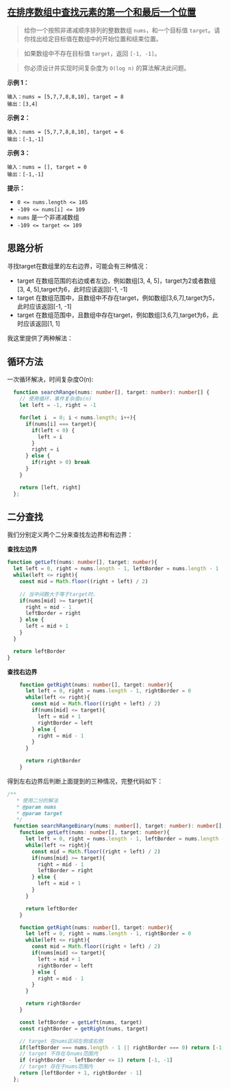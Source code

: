 ## [在排序数组中查找元素的第一个和最后一个位置](https://leetcode.cn/problems/find-first-and-last-position-of-element-in-sorted-array/)

> 给你一个按照非递减顺序排列的整数数组 `nums`，和一个目标值 `target`。请你找出给定目标值在数组中的开始位置和结束位置。

> 如果数组中不存在目标值 `target`，返回 `[-1, -1]`。

> 你必须设计并实现时间复杂度为 `O(log n)` 的算法解决此问题。

**示例 1：**

```
输入：nums = [5,7,7,8,8,10], target = 8
输出：[3,4]
```

**示例 2：**

```
输入：nums = [5,7,7,8,8,10], target = 6
输出：[-1,-1]
```

**示例 3：**

```
输入：nums = [], target = 0
输出：[-1,-1]
```

 **提示：**

- `0 <= nums.length <= 105`
- `-109 <= nums[i] <= 109`
- `nums` 是一个非递减数组
- `-109 <= target <= 109`

## 思路分析

寻找target在数组里的左右边界，可能会有三种情况：

- target 在数组范围的右边或者左边，例如数组[3, 4, 5]，target为2或者数组[3, 4, 5],target为6，此时应该返回[-1, -1]
- target 在数组范围中，且数组中不存在target，例如数组[3,6,7],target为5，此时应该返回[-1, -1]
- target 在数组范围中，且数组中存在target，例如数组[3,6,7],target为6，此时应该返回[1, 1]

我这里提供了两种解法：

## 循环方法

一次循环解决，时间复杂度O(n):

```typescript
  function searchRange(nums: number[], target: number): number[] {
    // 使用循环，事件复杂度o(n)
    let left = -1, right = -1

    for(let i  = 0; i < nums.length; i++){
      if(nums[i] === target){
        if(left < 0) {
          left = i
        }
        right = i
      } else {
        if(right > 0) break
      }
    }

    return [left, right]
  };
```

## 二分查找

我们分别定义两个二分来查找左边界和有边界：

**查找左边界**

```typescript
function getLeft(nums: number[], target: number){
  let left = 0, right = nums.length - 1, leftBorder = nums.length - 1
  while(left <= right){
    const mid = Math.floor((right + left) / 2)
    
    // 当中间数大于等于target时，
    if(nums[mid] >= target){
      right = mid - 1
      leftBorder = right
    } else {
      left = mid + 1
    }
  }

  return leftBorder
}
```

**查找右边界**

```typescript
    function getRight(nums: number[], target: number){
      let left = 0, right = nums.length - 1, rightBorder = 0
      while(left <= right){
        const mid = Math.floor((right + left) / 2)
        if(nums[mid] <= target){
          left = mid + 1
          rightBorder = left
        } else {
          right = mid - 1
        }
      }

      return rightBorder
    }
```

得到左右边界后判断上面提到的三种情况，完整代码如下：

```typescript
/**
   * 使用二分的解法
   * @param nums
   * @param target
   */
  function searchRangeBinary(nums: number[], target: number): number[] {
    function getLeft(nums: number[], target: number){
      let left = 0, right = nums.length - 1, leftBorder = nums.length - 1
      while(left <= right){
        const mid = Math.floor((right + left) / 2)
        if(nums[mid] >= target){
          right = mid - 1
          leftBorder = right
        } else {
          left = mid + 1
        }
      }

      return leftBorder
    }

    function getRight(nums: number[], target: number){
      let left = 0, right = nums.length - 1, rightBorder = 0
      while(left <= right){
        const mid = Math.floor((right + left) / 2)
        if(nums[mid] <= target){
          left = mid + 1
          rightBorder = left
        } else {
          right = mid - 1
        }
      }

      return rightBorder
    }

    const leftBorder = getLeft(nums, target)
    const rightBorder = getRight(nums, target)

    // target 在nums区间左侧或右侧
    if(leftBorder === nums.length - 1 || rightBorder === 0) return [-1, -1]
    // target 不存在与nums范围内
    if (rightBorder - leftBorder <= 1) return [-1, -1]
    // target 存在于nums范围内
    return [leftBorder + 1, rightBorder - 1]
  };
```

